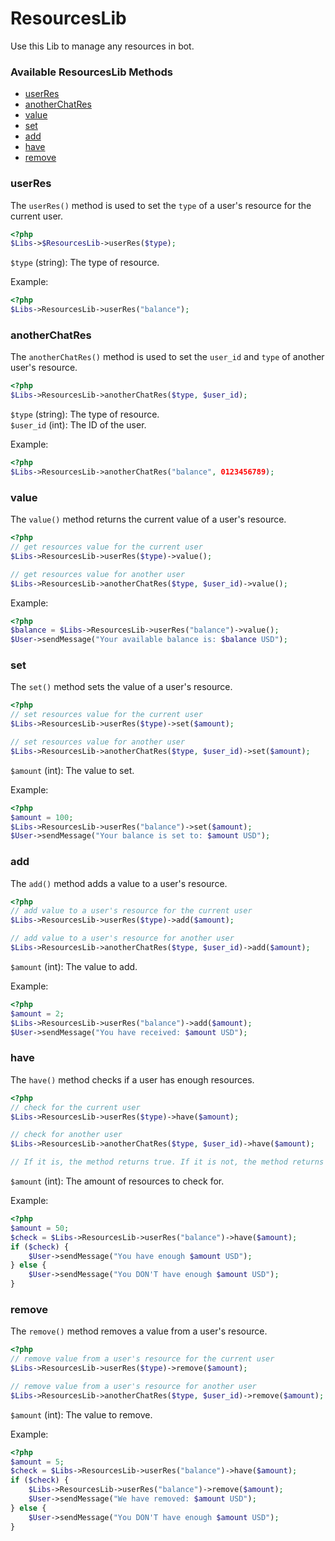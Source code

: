 # ResourcesLib

Use this Lib to manage any resources in bot.

### Available ResourcesLib Methods
   * [userRes](#userres)
   * [anotherChatRes](#anotherchatres)
   * [value](#value)
   * [set](#set)
   * [add](#add)
   * [have](#have)
   * [remove](#remove)


### userRes
The `userRes()` method is used to set the `type` of a user's resource for the current user.

```php
<?php
$Libs->$ResourcesLib->userRes($type);
```
`$type` (string): The type of resource.

Example:
```php
<?php
$Libs->ResourcesLib->userRes("balance");
```

### anotherChatRes
The `anotherChatRes()` method is used to set the `user_id` and `type` of another user's resource.

```php
<?php
$Libs->ResourcesLib->anotherChatRes($type, $user_id);
```
`$type` (string): The type of resource.<br>
`$user_id` (int): The ID of the user.

Example:
```php
<?php
$Libs->ResourcesLib->anotherChatRes("balance", 0123456789);
```

### value
The `value()` method returns the current value of a user's resource.

```php
<?php
// get resources value for the current user
$Libs->ResourcesLib->userRes($type)->value();

// get resources value for another user
$Libs->ResourcesLib->anotherChatRes($type, $user_id)->value();
```


Example:
```php
<?php
$balance = $Libs->ResourcesLib->userRes("balance")->value();
$User->sendMessage("Your available balance is: $balance USD");
```

### set
The `set()` method sets the value of a user's resource.

```php
<?php
// set resources value for the current user
$Libs->ResourcesLib->userRes($type)->set($amount);

// set resources value for another user
$Libs->ResourcesLib->anotherChatRes($type, $user_id)->set($amount);
```
`$amount` (int): The value to set.


Example:
```php
<?php
$amount = 100;
$Libs->ResourcesLib->userRes("balance")->set($amount);
$User->sendMessage("Your balance is set to: $amount USD");
```

### add
The `add()` method adds a value to a user's resource.

```php
<?php
// add value to a user's resource for the current user
$Libs->ResourcesLib->userRes($type)->add($amount);

// add value to a user's resource for another user
$Libs->ResourcesLib->anotherChatRes($type, $user_id)->add($amount);
```
`$amount` (int): The value to add.


Example:
```php
<?php
$amount = 2;
$Libs->ResourcesLib->userRes("balance")->add($amount);
$User->sendMessage("You have received: $amount USD");
```

### have
The `have()` method checks if a user has enough resources.

```php
<?php
// check for the current user
$Libs->ResourcesLib->userRes($type)->have($amount);

// check for another user
$Libs->ResourcesLib->anotherChatRes($type, $user_id)->have($amount);

// If it is, the method returns true. If it is not, the method returns false.
```
`$amount` (int): The amount of resources to check for.


Example:
```php
<?php
$amount = 50;
$check = $Libs->ResourcesLib->userRes("balance")->have($amount);
if ($check) {
    $User->sendMessage("You have enough $amount USD");
} else {
    $User->sendMessage("You DON'T have enough $amount USD");
}
```

### remove
The `remove()` method removes a value from a user's resource.

```php
<?php
// remove value from a user's resource for the current user
$Libs->ResourcesLib->userRes($type)->remove($amount);

// remove value from a user's resource for another user
$Libs->ResourcesLib->anotherChatRes($type, $user_id)->remove($amount);
```
`$amount` (int): The value to remove.


Example:
```php
<?php
$amount = 5;
$check = $Libs->ResourcesLib->userRes("balance")->have($amount);
if ($check) {
    $Libs->ResourcesLib->userRes("balance")->remove($amount);
    $User->sendMessage("We have removed: $amount USD");
} else {
    $User->sendMessage("You DON'T have enough $amount USD");
}
```
